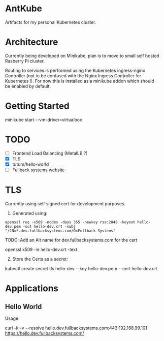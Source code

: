 # AntKube

Artifacts for my personal Kubernetes cluster.

# Architecture

Currently being developed on Minikube, plan is to move to small self hosted Rasberry Pi cluster.

Routing to services is performed using the Kubernetes ingress-nginx Controller (not to be confused with the Nginx Ingress Controller for Kubernetes !). For now this is installed as a minikube addon which should be enabled by default.

# Getting Started

  minikube start --vm-driver=virtualbox


# TODO

- [ ] Frontend Load Balancing (MetalLB ?)
- [X] TLS
- [X] tutum/hello-world
- [ ] Fullback systems website

# TLS

Currently using self signed cert for development purposes.

1) Generated using:

```
openssl req -x509 -nodes -days 365 -newkey rsa:2048 -keyout hello-dev.pem -out hello-dev.crt -subj "/CN=*.dev.fullbacksystems.com/O=Fullback Systems"
```
TODO: Add an Alt name for dev.fullbacksystems.com for the cert


openssl x509 -in hello-dev.crt -text

2) Store the Certs as a secret:

  kubectl create secret tls hello-dev --key hello-dev.pem --cert hello-dev.crt

# Applications

## Hello World


Usage:

  curl -k  -v --resolve hello.dev.fullbacksystems.com:443:192.168.99.101  https://hello.dev.fullbacksystems.com/

